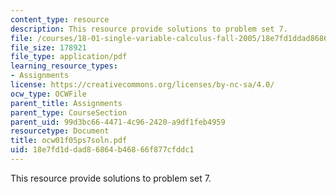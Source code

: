```yaml
---
content_type: resource
description: This resource provide solutions to problem set 7.
file: /courses/18-01-single-variable-calculus-fall-2005/18e7fd1ddad86864b46866f877cfddc1_ocw01f05ps7soln.pdf
file_size: 178921
file_type: application/pdf
learning_resource_types:
- Assignments
license: https://creativecommons.org/licenses/by-nc-sa/4.0/
ocw_type: OCWFile
parent_title: Assignments
parent_type: CourseSection
parent_uid: 99d3bc66-4471-4c96-2420-a9df1feb4959
resourcetype: Document
title: ocw01f05ps7soln.pdf
uid: 18e7fd1d-dad8-6864-b468-66f877cfddc1
---
```

This resource provide solutions to problem set 7.
